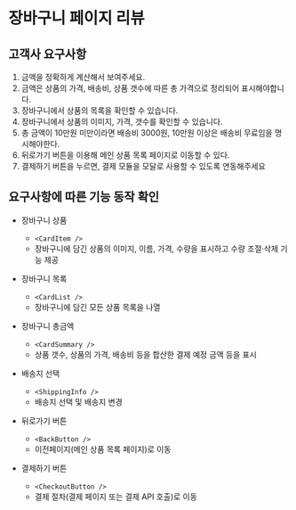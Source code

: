 # 장바구니 페이지 리뷰

## 고객사 요구사항
1. 금액을 정확하게 계산해서 보여주세요.
2. 금액은 상품의 가격, 배송비, 상품 갯수에 따른 총 가격으로 정리되어 표시해야합니다.
3. 장바구니에서 상품의 목록을 확인할 수 있습니다.
4. 장바구니에서 상품의 이미지, 가격, 갯수를 확인할 수 있습니다.
5. 총 금액이 10만원 미만이라면 배송비 3000원, 10만원 이상은 배송비 무료임을 명시해야한다.
6. 뒤로가기 버튼을 이용해 메인 상품 목록 페이지로 이동할 수 있다. 
7. 결제하기 버튼을 누르면, 결제 모듈을 모달로 사용할 수 있도록 연동해주세요

## 요구사항에 따른 기능 동작 확인

- 장바구니 상품
  - `<CardItem />`
  - 장바구니에 담긴 상품의 이미지, 이름, 가격, 수량을 표시하고 수량 조절·삭제 기능 제공

- 장바구니 목록
  - `<CardList />`
  - 장바구니에 담긴 모든 상품 목록을 나열

- 장바구니 총금액
  - `<CardSummary />`
  - 상품 갯수, 상품의 가격, 배송비 등을 합산한 결제 예정 금액 등을 표시

- 배송지 선택
  - `<ShippingInfo />`
  - 배송지 선택 및 배송지 변경

- 뒤로가기 버튼
  - `<BackButton />`
  - 이전페이지(메인 상품 목록 페이지)로 이동

- 결제하기 버튼
  - `<CheckoutButton />`
  - 결제 절차(결제 페이지 또는 결제 API 호출)로 이동
